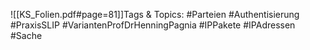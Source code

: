 
![[KS_Folien.pdf#page=81]]Tags & Topics:
   #Parteien
   #Authentisierung
   #PraxisSLIP
   #VariantenProfDrHenningPagnia
   #IPPakete
   #IPAdressen
   #Sache
